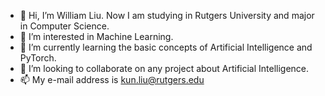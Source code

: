 - 👋 Hi, I’m William Liu. Now I am studying in Rutgers University and major in Computer Science.
- 👀 I’m interested in Machine Learning.
- 🌱 I’m currently learning the basic concepts of Artificial Intelligence and PyTorch.
- 💞️ I’m looking to collaborate on any project about Artificial Intelligence.
- 📫 My e-mail address is kun.liu@rutgers.edu

<!---
liuk5546/liuk5546 is a ✨ special ✨ repository because its `README.md` (this file) appears on your GitHub profile.
You can click the Preview link to take a look at your changes.
--->

